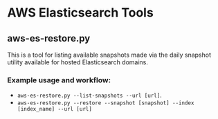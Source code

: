 # AWS Elasticsearch Tools

## aws-es-restore.py

This is a tool for listing available snapshots made via the daily snapshot utility available
for hosted Elasticsearch domains.

### Example usage and workflow:
* `aws-es-restore.py --list-snapshots --url [url]`. 
* `aws-es-restore.py --restore --snapshot [snapshot] --index [index_name] --url [url]`

